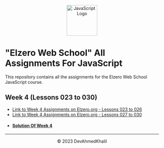 <div align="center">
  <img src="https://upload.wikimedia.org/wikipedia/commons/6/6a/JavaScript-logo.png" alt="JavaScript Logo" width="100" height="100">
</div>

# "Elzero Web School" All Assignments For JavaScript

This repository contains all the assignments for the Elzero Web School JavaScript course.

## Week 4 (Lessons 023 to 030)

- [Link to Week 4 Assignments on Elzero.org - Lessons 023 to 026](https://elzero.org/javascript-bootcamp-assignments-lesson-from-023-to-026/)
- [Link to Week 4 Assignments on Elzero.org - Lessons 027 to 030](https://elzero.org/javascript-bootcamp-assignments-lesson-from-027-to-030/)
- #### [Solution Of Week 4](https://github.com/DevAhmedKhalil/Elzero-JavaScript-Assignments/tree/Week-4/week-4)

---
<div align="center">
  &copy; 2023 DevAhmedKhalil
</div>
